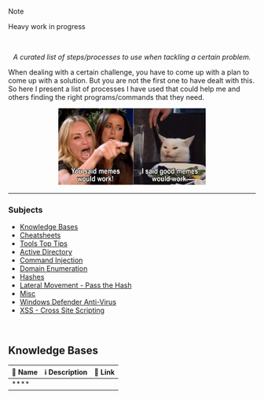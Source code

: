 > [!Note]
> Heavy work in progress

<p align="center"><img alt="" src="" width="300" /></p>

*<p align="center">A curated list of steps/processes to use when tackling a certain problem.</p>*

When dealing with a certain challenge, you have to come up with a plan to come up with a solution. But you are not the first one to have dealt with this. So here I present a list of processes I have used that could help me and others finding the right programs/commands that they need.

<p align="center"><img alt="Need a better meme here.." src="https://github.com/Kevinovitz/cyber-security-megathread/raw/main/images/Cyber_Meme_03.png" width="300" /></p>

----

### Subjects

- [Knowledge Bases](#knowledge-bases)
- [Cheatsheets](#cheatsheets)
- [Tools Top Tips](#tools-top-tips)
- [Active Directory](#active-directory)
- [Command Injection](3command-injection)
- [Domain Enumeration](#domain-enumeration)
- [Hashes](#hashes)
- [Lateral Movement - Pass the Hash](#lateral-movement---pass-the-hash)
- [Misc](#misc)
- [Windows Defender Anti-Virus](#windows-defender-anti-virus)
- [XSS - Cross Site Scripting](#xss---cross-site-scripting)

<br>

## Knowledge Bases

🔰 Name | ℹ️ Description | 🔗 Link
-- | -- | --
**** |  | 

<br>


<!--- 

## TITLE

### Usefull documentation

🔰 Name | ℹ️ Description | 🔗 Link
-- | -- | --
**** |  | 

### Related tools

🔰 Name | ℹ️ Description | 🔗 Link
-- | -- | --
**** |  | 

<br>

--->
